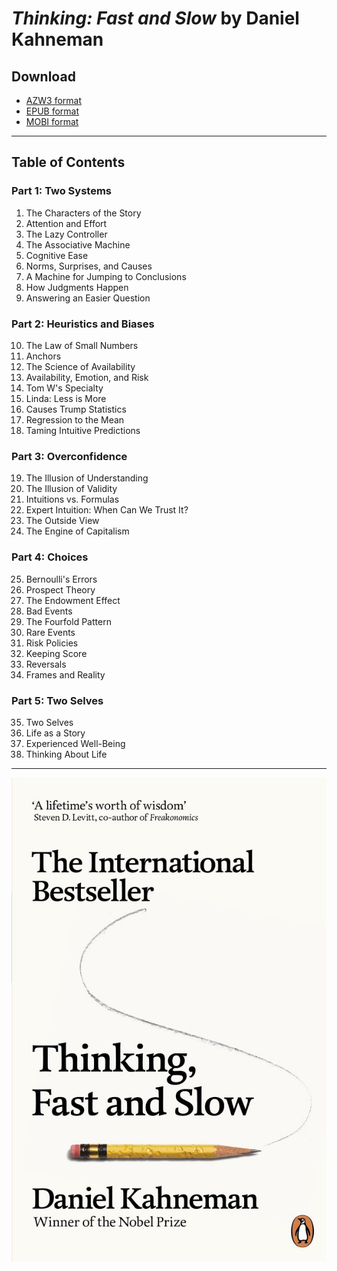 # _Thinking: Fast and Slow_ by Daniel Kahneman

## Download

* [AZW3 format](./downloads/Thinking,%20Fast%20and%20Slow%20(Daniel%20Kahneman)%20(Z-Library).azw3)
* [EPUB format](./downloads/Thinking,%20Fast%20and%20Slow%20(Daniel%20Kahneman)%20(Z-Library).epub)
* [MOBI format](./downloads/Thinking,%20Fast%20and%20Slow%20(Daniel%20Kahneman%20[Kahneman,%20Daniel])%20(Z-Library).mobi)

---

## Table of Contents

### Part 1: Two Systems

1. The Characters of the Story
2. Attention and Effort
3. The Lazy Controller
4. The Associative Machine
5. Cognitive Ease
6. Norms, Surprises, and Causes
7. A Machine for Jumping to Conclusions
8. How Judgments Happen
9. Answering an Easier Question

### Part 2: Heuristics and Biases

10. The Law of Small Numbers
11. Anchors
12. The Science of Availability
13. Availability, Emotion, and Risk
14. Tom W's Specialty
15. Linda: Less is More
16. Causes Trump Statistics
17. Regression to the Mean
18. Taming Intuitive Predictions

### Part 3: Overconfidence

19. The Illusion of Understanding
20. The Illusion of Validity
21. Intuitions vs. Formulas
22. Expert Intuition: When Can We Trust It?
23. The Outside View
24. The Engine of Capitalism

### Part 4: Choices

25. Bernoulli's Errors
26. Prospect Theory
27. The Endowment Effect
28. Bad Events
29. The Fourfold Pattern
30. Rare Events
31. Risk Policies
32. Keeping Score
33. Reversals
34. Frames and Reality

### Part 5: Two Selves

35. Two Selves
36. Life as a Story
37. Experienced Well-Being
38. Thinking About Life

---

![Cover](./images/cover.jpg)
